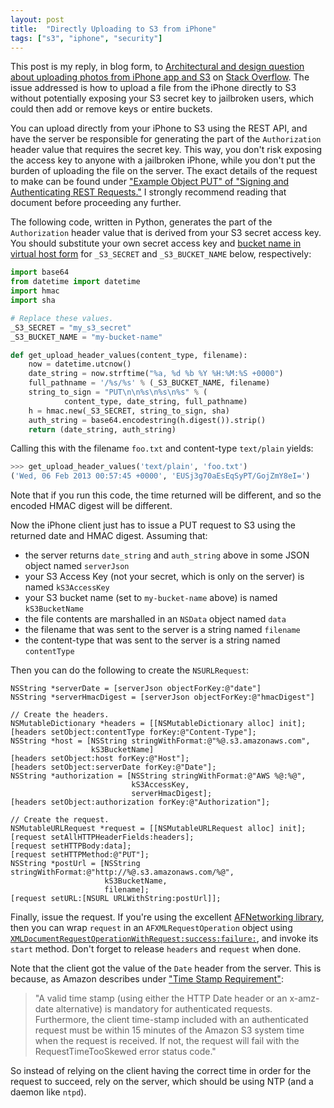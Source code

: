 ```yaml
---
layout: post
title:  "Directly Uploading to S3 from iPhone"
tags: ["s3", "iphone", "security"]
---
```


This post is my reply, in blog form, to [Architectural and design question about uploading photos from iPhone app and S3](http://stackoverflow.com/questions/4481311/architectural-and-design-question-about-uploading-photos-from-iphone-app-and-s3) on [Stack Overflow](http://stackoverflow.com/). The issue addressed is how to upload a file from the iPhone directly to S3 without potentially exposing your S3 secret key to jailbroken users, which could then add or remove keys or entire buckets.

You can upload directly from your iPhone to S3 using the REST API, and have the server be responsible for generating the part of the `Authorization` header value that requires the secret key. This way, you don't risk exposing the access key to anyone with a jailbroken iPhone, while you don't put the burden of uploading the file on the server. The exact details of the request to make can be found under ["Example Object PUT" of "Signing and Authenticating REST Requests."](http://docs.aws.amazon.com/AmazonS3/latest/dev/RESTAuthentication.html) I strongly recommend reading that document before proceeding any further.

The following code, written in Python, generates the part of the `Authorization` header value that is derived from your S3 secret access key. You should substitute your own secret access key and [bucket name in virtual host form](http://docs.aws.amazon.com/AmazonS3/latest/dev/VirtualHosting.html) for `_S3_SECRET` and `_S3_BUCKET_NAME` below, respectively:

```python
import base64
from datetime import datetime
import hmac
import sha

# Replace these values.
_S3_SECRET = "my_s3_secret"
_S3_BUCKET_NAME = "my-bucket-name"

def get_upload_header_values(content_type, filename): 
	now = datetime.utcnow()
	date_string = now.strftime("%a, %d %b %Y %H:%M:%S +0000")
	full_pathname = '/%s/%s' % (_S3_BUCKET_NAME, filename)
	string_to_sign = "PUT\n\n%s\n%s\n%s" % (
			content_type, date_string, full_pathname)
	h = hmac.new(_S3_SECRET, string_to_sign, sha)
	auth_string = base64.encodestring(h.digest()).strip()
	return (date_string, auth_string)
```

Calling this with the filename `foo.txt` and content-type `text/plain` yields:

```python
>>> get_upload_header_values('text/plain', 'foo.txt')
('Wed, 06 Feb 2013 00:57:45 +0000', 'EUSj3g70aEsEqSyPT/GojZmY8eI=')
```

Note that if you run this code, the time returned will be different, and so the encoded HMAC digest will be different.

Now the iPhone client just has to issue a PUT request to S3 using the returned date and HMAC digest. Assuming that:

* the server returns `date_string` and `auth_string` above in some JSON object named `serverJson`
* your S3 Access Key (not your secret, which is only on the server) is named `kS3AccessKey`
* your S3 bucket name (set to `my-bucket-name` above) is named `kS3BucketName`
* the file contents are marshalled in an `NSData` object named `data`
* the filename that was sent to the server is a string named `filename`
* the content-type that was sent to the server is a string named `contentType`

Then you can do the following to create the `NSURLRequest`:

```objc
NSString *serverDate = [serverJson objectForKey:@"date"]
NSString *serverHmacDigest = [serverJson objectForKey:@"hmacDigest"]

// Create the headers.
NSMutableDictionary *headers = [[NSMutableDictionary alloc] init];
[headers setObject:contentType forKey:@"Content-Type"];
NSString *host = [NSString stringWithFormat:@"%@.s3.amazonaws.com",
                  kS3BucketName]
[headers setObject:host forKey:@"Host"];
[headers setObject:serverDate forKey:@"Date"];
NSString *authorization = [NSString stringWithFormat:@"AWS %@:%@",
                           kS3AccessKey,
                           serverHmacDigest];
[headers setObject:authorization forKey:@"Authorization"];

// Create the request.
NSMutableURLRequest *request = [[NSMutableURLRequest alloc] init];
[request setAllHTTPHeaderFields:headers];
[request setHTTPBody:data];
[request setHTTPMethod:@"PUT"];
NSString *postUrl = [NSString stringWithFormat:@"http://%@.s3.amazonaws.com/%@",
                     kS3BucketName,
                     filename];
[request setURL:[NSURL URLWithString:postUrl]];
```

Finally, issue the request. If you're using the excellent [AFNetworking library](http://afnetworking.com/), then you can wrap `request` in an `AFXMLRequestOperation` object using [`XMLDocumentRequestOperationWithRequest:success:failure:`](http://afnetworking.github.com/AFNetworking/Classes/AFXMLRequestOperation.html#//api/name/XMLDocumentRequestOperationWithRequest:success:failure:), and invoke its `start` method. Don't forget to release `headers` and `request` when done.

Note that the client got the value of the `Date` header from the server. This is because, as Amazon describes under ["Time Stamp Requirement"](http://docs.aws.amazon.com/AmazonS3/latest/dev/RESTAuthentication.html):

> "A valid time stamp (using either the HTTP Date header or an x-amz-date alternative) is mandatory for authenticated requests. Furthermore, the client time-stamp included with an authenticated request must be within 15 minutes of the Amazon S3 system time when the request is received. If not, the request will fail with the RequestTimeTooSkewed error status code."

So instead of relying on the client having the correct time in order for the request to succeed, rely on the server, which should be using NTP (and a daemon like `ntpd`).

